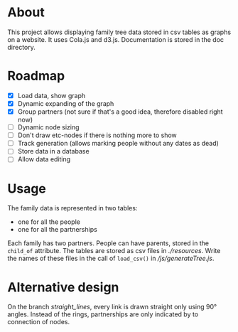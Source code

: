 # About

This project allows displaying family tree data stored in csv tables as graphs on a website.
It uses Cola.js and d3.js.
Documentation is stored in the doc directory.

# Roadmap

- [x] Load data, show graph
- [x] Dynamic expanding of the graph
- [x] Group partners (not sure if that's a good idea, therefore disabled right now)
- [ ] Dynamic node sizing
- [ ] Don't draw etc-nodes if there is nothing more to show
- [ ] Track generation (allows marking people without any dates as dead)
- [ ] Store data in a database
- [ ] Allow data editing

# Usage

The family data is represented in two tables:
- one for all the people
- one for all the partnerships

Each family has two partners. People can have parents, stored in the `child_of` attribute.
The tables are stored as csv files in _./resources_.
Write the names of these files in the call of `load_csv()` in _/js/generateTree.js_.

# Alternative design

On the branch _straight_lines_, every link is drawn straight only using 90° angles. Instead of the rings, partnerships are only indicated by to connection of nodes.
